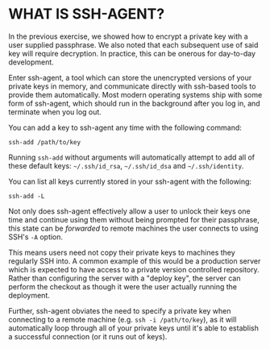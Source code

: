 # WHAT IS SSH-AGENT?

In the previous exercise, we showed how to encrypt a private key with a user
supplied passphrase. We also noted that each subsequent use of said key will
require decryption. In practice, this can be onerous for day-to-day development.

Enter ssh-agent, a tool which can store the unencrypted versions of your private
keys in memory, and communicate directly with ssh-based tools to provide them
automatically. Most modern operating systems ship with some form of ssh-agent,
which should run in the background after you log in, and terminate when you log
out.

You can add a key to ssh-agent any time with the following command:

```
ssh-add /path/to/key
```

Running `ssh-add` without arguments will automatically attempt to add all of
these default keys: `~/.ssh/id_rsa`, `~/.ssh/id_dsa` and `~/.ssh/identity`.

You can list all keys currently stored in your ssh-agent with the following:

```
ssh-add -L
```

Not only does ssh-agent effectively allow a user to unlock their keys one time
and continue using them without being prompted for their passphrase, this state
can be *forwarded* to remote machines the user connects to using SSH's `-A`
option.

This means users need not copy their private keys to machines they regularly SSH
into. A common example of this would be a production server which is expected to
have access to a private version controlled repository. Rather than configuring
the server with a "deploy key", the server can perform the checkout as though it
were the user actually running the deployment.

Further, ssh-agent obviates the need to specify a private key when connecting to
a remote machine (e.g. `ssh -i /path/to/key`), as it will automatically loop
through all of your private keys until it's able to establish a successful
connection (or it runs out of keys).
